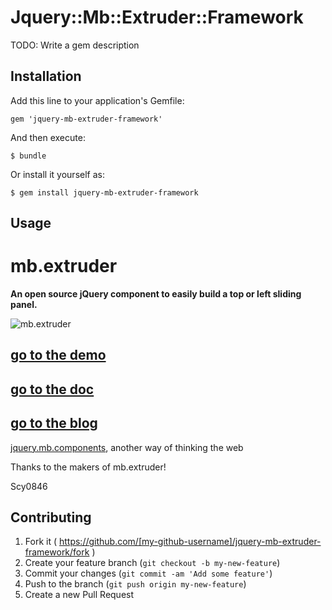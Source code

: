 # Jquery::Mb::Extruder::Framework

TODO: Write a gem description

## Installation

Add this line to your application's Gemfile:

    gem 'jquery-mb-extruder-framework'

And then execute:

    $ bundle

Or install it yourself as:

    $ gem install jquery-mb-extruder-framework

## Usage

# mb.extruder

__An open source jQuery component to easily build a top or left sliding panel.__

![mb.extruder](http://pupunzi.com/gitHubImg/mb.extruder.jpg)

## [go to the demo](http://pupunzi.com/#mb.components/mb.extruder/extruder.html)
## [go to the doc](http://wiki.github.com/pupunzi/jquery.mb.extruder/)
## [go to the blog](http://pupunzi.open-lab.com/mb-jquery-components/jquery-mb-extruder/)


[jquery.mb.components](http://pupunzi.com/), another way of thinking the web

Thanks to the makers of mb.extruder!

Scy0846

## Contributing

1. Fork it ( https://github.com/[my-github-username]/jquery-mb-extruder-framework/fork )
2. Create your feature branch (`git checkout -b my-new-feature`)
3. Commit your changes (`git commit -am 'Add some feature'`)
4. Push to the branch (`git push origin my-new-feature`)
5. Create a new Pull Request
